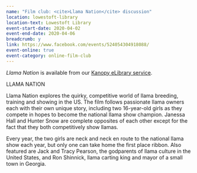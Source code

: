 ```yaml
---
name: "Film club: <cite>Llama Nation</cite> discussion"
location: lowestoft-library
location-text: Lowestoft Library
event-start-date: 2020-04-02
event-end-date: 2020-04-06
breadcrumb: y
link: https://www.facebook.com/events/524054304918088/
event-online: true
event-category: online-film-club
---
```


<cite>Llama Nation</cite> is available from our [Kanopy eLibrary service](/elibrary/kanopy/).

LLAMA NATION

Llama Nation explores the quirky, competitive world of llama breeding, training and showing in the US. The film follows passionate llama owners each with their own unique story, including two 16-year-old girls as they compete in hopes to become the national llama show champion. Janessa Hall and Hunter Snow are complete opposites of each other except for the fact that they both competitively show llamas.

Every year, the two girls are neck and neck en route to the national llama show each year, but only one can take home the first place ribbon. Also featured are Jack and Tracy Pearson, the godparents of llama culture in the United States, and Ron Shinnick, llama carting king and mayor of a small town in Georgia.
